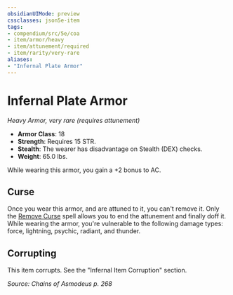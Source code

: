 ```yaml
---
obsidianUIMode: preview
cssclasses: json5e-item
tags:
- compendium/src/5e/coa
- item/armor/heavy
- item/attunement/required
- item/rarity/very-rare
aliases: 
- "Infernal Plate Armor"
---
```

# Infernal Plate Armor
*Heavy Armor, very rare (requires attunement)*  

- **Armor Class**: 18
- **Strength**: Requires 15 STR.
- **Stealth**: The wearer has disadvantage on Stealth (DEX) checks.
- **Weight**: 65.0 lbs.

While wearing this armor, you gain a +2 bonus to AC.

## Curse

Once you wear this armor, and are attuned to it, you can't remove it. Only the [Remove Curse](/Systems/5e/spells/remove-curse.md) spell allows you to end the attunement and finally doff it. While wearing the armor, you're vulnerable to the following damage types: force, lightning, psychic, radiant, and thunder.

## Corrupting

This item corrupts. See the "Infernal Item Corruption" section.

*Source: Chains of Asmodeus p. 268*